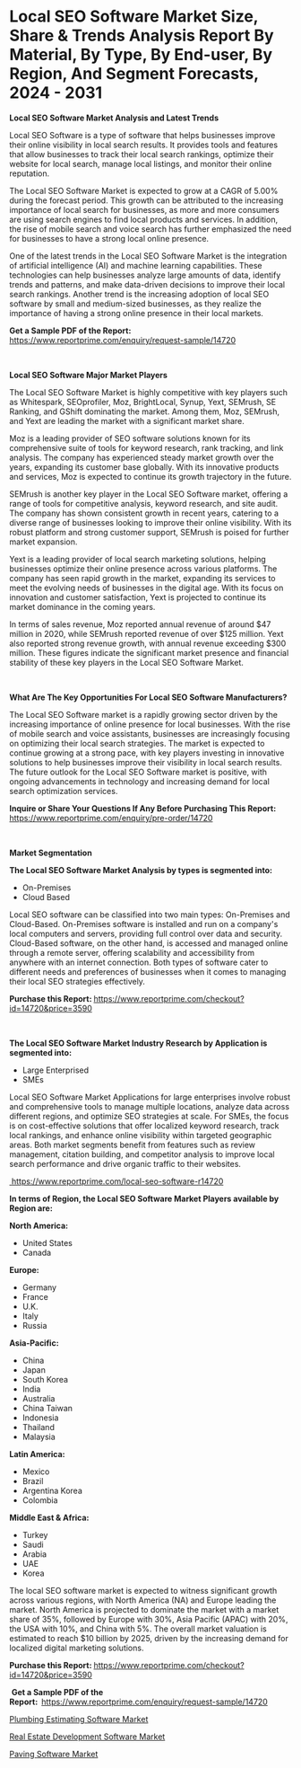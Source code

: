 <p><h1>Local SEO Software Market Size, Share & Trends Analysis Report By Material, By Type, By End-user, By Region, And Segment Forecasts, 2024 - 2031</h1></p><p><strong>Local SEO Software Market Analysis and Latest Trends</strong></p>
<p><p>Local SEO Software is a type of software that helps businesses improve their online visibility in local search results. It provides tools and features that allow businesses to track their local search rankings, optimize their website for local search, manage local listings, and monitor their online reputation. </p><p>The Local SEO Software Market is expected to grow at a CAGR of 5.00% during the forecast period. This growth can be attributed to the increasing importance of local search for businesses, as more and more consumers are using search engines to find local products and services. In addition, the rise of mobile search and voice search has further emphasized the need for businesses to have a strong local online presence.</p><p>One of the latest trends in the Local SEO Software Market is the integration of artificial intelligence (AI) and machine learning capabilities. These technologies can help businesses analyze large amounts of data, identify trends and patterns, and make data-driven decisions to improve their local search rankings. Another trend is the increasing adoption of local SEO software by small and medium-sized businesses, as they realize the importance of having a strong online presence in their local markets.</p></p>
<p><strong>Get a Sample PDF of the Report:&nbsp;</strong> <a href="https://www.reportprime.com/enquiry/request-sample/14720">https://www.reportprime.com/enquiry/request-sample/14720</a></p>
<p>&nbsp;</p>
<p><strong>Local SEO Software Major Market Players</strong></p>
<p><p>The Local SEO Software Market is highly competitive with key players such as Whitespark, SEOprofiler, Moz, BrightLocal, Synup, Yext, SEMrush, SE Ranking, and GShift dominating the market. Among them, Moz, SEMrush, and Yext are leading the market with a significant market share.</p><p>Moz is a leading provider of SEO software solutions known for its comprehensive suite of tools for keyword research, rank tracking, and link analysis. The company has experienced steady market growth over the years, expanding its customer base globally. With its innovative products and services, Moz is expected to continue its growth trajectory in the future.</p><p>SEMrush is another key player in the Local SEO Software market, offering a range of tools for competitive analysis, keyword research, and site audit. The company has shown consistent growth in recent years, catering to a diverse range of businesses looking to improve their online visibility. With its robust platform and strong customer support, SEMrush is poised for further market expansion.</p><p>Yext is a leading provider of local search marketing solutions, helping businesses optimize their online presence across various platforms. The company has seen rapid growth in the market, expanding its services to meet the evolving needs of businesses in the digital age. With its focus on innovation and customer satisfaction, Yext is projected to continue its market dominance in the coming years.</p><p>In terms of sales revenue, Moz reported annual revenue of around $47 million in 2020, while SEMrush reported revenue of over $125 million. Yext also reported strong revenue growth, with annual revenue exceeding $300 million. These figures indicate the significant market presence and financial stability of these key players in the Local SEO Software Market.</p></p>
<p>&nbsp;</p>
<p><strong>What Are The Key Opportunities For Local SEO Software Manufacturers?</strong></p>
<p><p>The Local SEO Software market is a rapidly growing sector driven by the increasing importance of online presence for local businesses. With the rise of mobile search and voice assistants, businesses are increasingly focusing on optimizing their local search strategies. The market is expected to continue growing at a strong pace, with key players investing in innovative solutions to help businesses improve their visibility in local search results. The future outlook for the Local SEO Software market is positive, with ongoing advancements in technology and increasing demand for local search optimization services.</p></p>
<p><strong>Inquire or Share Your Questions If Any Before Purchasing This Report:</strong> <a href="https://www.reportprime.com/enquiry/pre-order/14720">https://www.reportprime.com/enquiry/pre-order/14720</a></p>
<p>&nbsp;</p>
<p><strong>Market Segmentation</strong></p>
<p><strong>The Local SEO Software Market Analysis by types is segmented into:</strong></p>
<p><ul><li>On-Premises</li><li>Cloud Based</li></ul></p>
<p><p>Local SEO software can be classified into two main types: On-Premises and Cloud-Based. On-Premises software is installed and run on a company's local computers and servers, providing full control over data and security. Cloud-Based software, on the other hand, is accessed and managed online through a remote server, offering scalability and accessibility from anywhere with an internet connection. Both types of software cater to different needs and preferences of businesses when it comes to managing their local SEO strategies effectively.</p></p>
<p><strong>Purchase this Report:&nbsp;</strong><a href="https://www.reportprime.com/checkout?id=14720&price=3590">https://www.reportprime.com/checkout?id=14720&price=3590</a></p>
<p>&nbsp;</p>
<p><strong>The Local SEO Software Market Industry Research by Application is segmented into:</strong></p>
<p><ul><li>Large Enterprised</li><li>SMEs</li></ul></p>
<p><p>Local SEO Software Market Applications for large enterprises involve robust and comprehensive tools to manage multiple locations, analyze data across different regions, and optimize SEO strategies at scale. For SMEs, the focus is on cost-effective solutions that offer localized keyword research, track local rankings, and enhance online visibility within targeted geographic areas. Both market segments benefit from features such as review management, citation building, and competitor analysis to improve local search performance and drive organic traffic to their websites.</p></p>
<p><a href="https://www.reportprime.com/local-seo-software-r14720">&nbsp;https://www.reportprime.com/local-seo-software-r14720</a></p>
<p><strong>In terms of Region, the Local SEO Software Market Players available by Region are:</strong></p>
<p>
    <p> <strong> North America: </strong>
        <ul>
            <li>United States</li>
            <li>Canada</li>
        </ul>
        </p> 
    <p> <strong> Europe: </strong>
        <ul>
            <li>Germany</li>
            <li>France</li>
            <li>U.K.</li>
            <li>Italy</li>
            <li>Russia</li>
        </ul>
        </p> 
    <p> <strong> Asia-Pacific: </strong>
        <ul>
            <li>China</li>
            <li>Japan</li>
            <li>South Korea</li>
            <li>India</li>
            <li>Australia</li>
            <li>China Taiwan</li>
            <li>Indonesia</li>
            <li>Thailand</li>
            <li>Malaysia</li>
        </ul>
        </p> 
    <p> <strong> Latin America: </strong>
        <ul>
            <li>Mexico</li>
            <li>Brazil</li>
            <li>Argentina Korea</li>
            <li>Colombia</li>
        </ul>
        </p> 
    <p> <strong> Middle East & Africa: </strong>
        <ul>
            <li>Turkey</li>
            <li>Saudi</li>
            <li>Arabia</li>
            <li>UAE</li>
            <li>Korea</li>
        </ul>
    </p>
    </p>
<p><p>The local SEO software market is expected to witness significant growth across various regions, with North America (NA) and Europe leading the market. North America is projected to dominate the market with a market share of 35%, followed by Europe with 30%, Asia Pacific (APAC) with 20%, the USA with 10%, and China with 5%. The overall market valuation is estimated to reach $10 billion by 2025, driven by the increasing demand for localized digital marketing solutions.</p></p>
<p><strong>Purchase this Report: </strong><a href="https://www.reportprime.com/checkout?id=14720&price=3590">https://www.reportprime.com/checkout?id=14720&price=3590</a></p>
<p>&nbsp;<strong>Get a Sample PDF of the Report:&nbsp;&nbsp;</strong><a href="https://www.reportprime.com/enquiry/request-sample/14720">https://www.reportprime.com/enquiry/request-sample/14720</a></p>
<p><strong></strong></p>
<p><p><a href="https://github.com/KavonHansen645/Market-Research-Report-List-1/blob/main/plumbing-estimating-software-market.md">Plumbing Estimating Software Market</a></p><p><a href="https://github.com/Graham1Dianne/Market-Research-Report-List-1/blob/main/real-estate-development-software-market.md">Real Estate Development Software Market</a></p><p><a href="https://github.com/ajiariaa/Market-Research-Report-List-2/blob/main/paving-software-market.md">Paving Software Market</a></p></p>